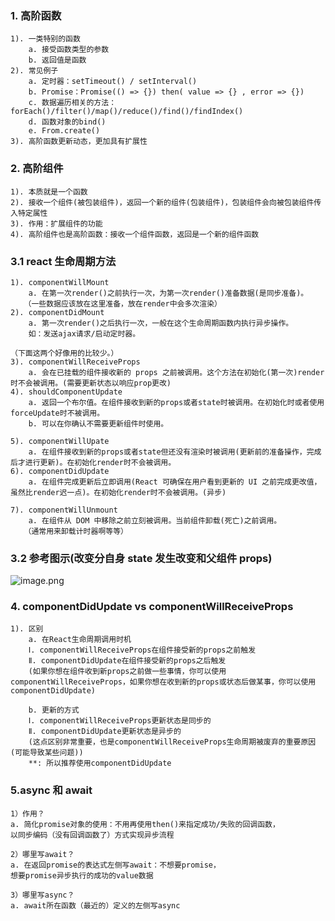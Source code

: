 ### 1. 高阶函数

    1). 一类特别的函数
        a. 接受函数类型的参数
        b. 返回值是函数
    2). 常见例子
        a. 定时器：setTimeout() / setInterval()
        b. Promise：Promise(() => {}) then( value => {} , error => {})
        c. 数据遍历相关的方法：forEach()/filter()/map()/reduce()/find()/findIndex()
        d. 函数对象的bind()
        e. From.create()
    3). 高阶函数更新动态，更加具有扩展性

### 2. 高阶组件

    1). 本质就是一个函数
    2). 接收一个组件(被包装组件)，返回一个新的组件(包装组件)，包装组件会向被包装组件传入特定属性
    3). 作用：扩展组件的功能
    4). 高阶组件也是高阶函数：接收一个组件函数，返回是一个新的组件函数

### 3.1 react 生命周期方法

    1). componentWillMount
        a. 在第一次render()之前执行一次，为第一次render()准备数据(是同步准备)。
       （一些数据应该放在这里准备，放在render中会多次渲染）
    2). componentDidMount
      	a. 第一次render()之后执行一次，一般在这个生命周期函数内执行异步操作。
      	如：发送ajax请求/启动定时器。

    （下面这两个好像用的比较少。）
    3). componentWillReceiveProps
      	a. 会在已挂载的组件接收新的 props 之前被调用。这个方法在初始化(第一次)render时不会被调用。(需要更新状态以响应prop更改)
    4). shouldComponentUpdate
      	a. 返回一个布尔值。在组件接收到新的props或者state时被调用。在初始化时或者使用forceUpdate时不被调用。
      	b. 可以在你确认不需要更新组件时使用。

    5). componentWillUpate
      	a. 在组件接收到新的props或者state但还没有渲染时被调用(更新前的准备操作，完成后才进行更新)。在初始化render时不会被调用。
    6). componentDidUpdate
      	a. 在组件完成更新后立即调用(React 可确保在用户看到更新的 UI 之前完成更改值，虽然比render迟一点)。在初始化render时不会被调用。(异步)

    7). componentWillUnmount
      	a. 在组件从 DOM 中移除之前立刻被调用。当前组件卸载(死亡)之前调用。
       （通常用来卸载计时器啊等等）

### 3.2 参考图示(改变分自身 state 发生改变和父组件 props)

![image.png](https://i.loli.net/2020/07/13/s1ntvR8lepTI3BY.png)

### 4. componentDidUpdate vs componentWillReceiveProps

    1). 区别
    	a. 在React生命周期调用时机
      	Ⅰ. componentWillReceiveProps在组件接受新的props之前触发
      	Ⅱ. componentDidUpdate在组件接受新的props之后触发
      	(如果你想在组件收到新props之前做一些事情，你可以使用componentWillReceiveProps，如果你想在收到新的props或状态后做某事，你可以使用componentDidUpdate)

    	b. 更新的方式
      	Ⅰ. componentWillReceiveProps更新状态是同步的
      	Ⅱ. componentDidUpdate更新状态是异步的
      	(这点区别非常重要，也是componentWillReceiveProps生命周期被废弃的重要原因(可能导致某些问题))
        **: 所以推荐使用componentDidUpdate

### 5.async 和 await

    1）作用？
    a. 简化promise对象的使用：不用再使用then()来指定成功/失败的回调函数，
    以同步编码（没有回调函数了）方式实现异步流程

    2）哪里写await？
    a. 在返回promise的表达式左侧写await：不想要promise，
    想要promise异步执行的成功的value数据

    3）哪里写async？
    a. await所在函数（最近的）定义的左侧写async
